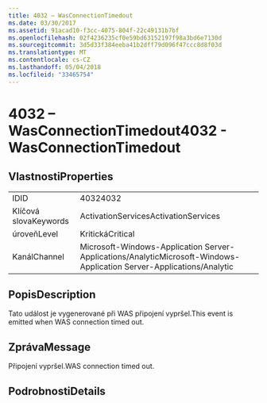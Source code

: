 ```yaml
---
title: 4032 – WasConnectionTimedout
ms.date: 03/30/2017
ms.assetid: 91acad10-f3cc-4075-804f-22c49131b7bf
ms.openlocfilehash: 02f4236235cf0e59bd63152197f98a3bd6e7130d
ms.sourcegitcommit: 3d5d33f384eeba41b2dff79d096f47ccc8d8f03d
ms.translationtype: MT
ms.contentlocale: cs-CZ
ms.lasthandoff: 05/04/2018
ms.locfileid: "33465754"
---
```

# <a name="4032---wasconnectiontimedout"></a><span data-ttu-id="806df-102">4032 – WasConnectionTimedout</span><span class="sxs-lookup"><span data-stu-id="806df-102">4032 - WasConnectionTimedout</span></span>
## <a name="properties"></a><span data-ttu-id="806df-103">Vlastnosti</span><span class="sxs-lookup"><span data-stu-id="806df-103">Properties</span></span>  
  
|||  
|-|-|  
|<span data-ttu-id="806df-104">ID</span><span class="sxs-lookup"><span data-stu-id="806df-104">ID</span></span>|<span data-ttu-id="806df-105">4032</span><span class="sxs-lookup"><span data-stu-id="806df-105">4032</span></span>|  
|<span data-ttu-id="806df-106">Klíčová slova</span><span class="sxs-lookup"><span data-stu-id="806df-106">Keywords</span></span>|<span data-ttu-id="806df-107">ActivationServices</span><span class="sxs-lookup"><span data-stu-id="806df-107">ActivationServices</span></span>|  
|<span data-ttu-id="806df-108">úroveň</span><span class="sxs-lookup"><span data-stu-id="806df-108">Level</span></span>|<span data-ttu-id="806df-109">Kritická</span><span class="sxs-lookup"><span data-stu-id="806df-109">Critical</span></span>|  
|<span data-ttu-id="806df-110">Kanál</span><span class="sxs-lookup"><span data-stu-id="806df-110">Channel</span></span>|<span data-ttu-id="806df-111">Microsoft-Windows-Application Server-Applications/Analytic</span><span class="sxs-lookup"><span data-stu-id="806df-111">Microsoft-Windows-Application Server-Applications/Analytic</span></span>|  
  
## <a name="description"></a><span data-ttu-id="806df-112">Popis</span><span class="sxs-lookup"><span data-stu-id="806df-112">Description</span></span>  
 <span data-ttu-id="806df-113">Tato událost je vygenerované při WAS připojení vypršel.</span><span class="sxs-lookup"><span data-stu-id="806df-113">This event is emitted when WAS connection timed out.</span></span>  
  
## <a name="message"></a><span data-ttu-id="806df-114">Zpráva</span><span class="sxs-lookup"><span data-stu-id="806df-114">Message</span></span>  
 <span data-ttu-id="806df-115">Připojení vypršel.</span><span class="sxs-lookup"><span data-stu-id="806df-115">WAS connection timed out.</span></span>  
  
## <a name="details"></a><span data-ttu-id="806df-116">Podrobnosti</span><span class="sxs-lookup"><span data-stu-id="806df-116">Details</span></span>
